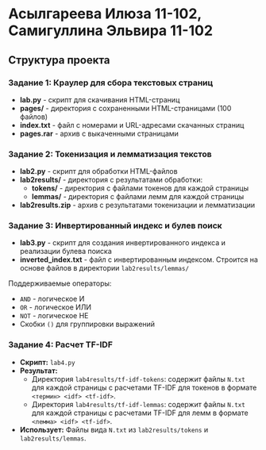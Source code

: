# Асылгареева Илюза 11-102, Самигуллина Эльвира 11-102

## Структура проекта

### Задание 1: Краулер для сбора текстовых страниц
- **lab.py** - скрипт для скачивания HTML-страниц
- **pages/** - директория с сохраненными HTML-страницами (100 файлов)
- **index.txt** - файл с номерами и URL-адресами скачанных страниц
- **pages.rar** - архив с выкаченными страницами

### Задание 2: Токенизация и лемматизация текстов
- **lab2.py** - скрипт для обработки HTML-файлов
- **lab2results/** - директория с результатами обработки:
  - **tokens/** - директория с файлами токенов для каждой страницы
  - **lemmas/** - директория с файлами лемм для каждой страницы
- **lab2results.zip** - архив с результатами токенизации и лемматизации

### Задание 3: Инвертированный индекс и булев поиск
- **lab3.py** - скрипт для создания инвертированного индекса и реализации булева поиска
- **inverted_index.txt** - файл с инвертированным индексом. Строится на основе файлов в директории `lab2results/lemmas/`

Поддерживаемые операторы:
   - `AND` - логическое И
   - `OR` - логическое ИЛИ
   - `NOT` - логическое НЕ
   - Скобки `()` для группировки выражений

### Задание 4: Расчет TF-IDF
- **Скрипт:** `lab4.py`
- **Результат:**
    - Директория `lab4results/tf-idf-tokens`: содержит файлы `N.txt` для каждой страницы с расчетами TF-IDF для токенов в формате `<термин> <idf> <tf-idf>`.
    - Директория `lab4results/tf-idf-lemmas`: содержит файлы `N.txt` для каждой страницы с расчетами TF-IDF для лемм в формате `<лемма> <idf> <tf-idf>`.
- **Использует:** Файлы вида `N.txt` из `lab2results/tokens` и `lab2results/lemmas`.
